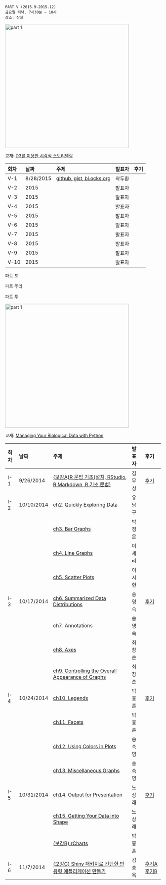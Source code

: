 
<pre><code>
PART V (2015.9~2015.12)
금요일 저녁. 7시30분 ~ 10시
장소: 잠실
</code></pre>
<img src="https://fbcdn-sphotos-c-a.akamaihd.net/hphotos-ak-xft1/v/t1.0-9/11873739_1022759017769367_5127912257885381547_n.jpg?oh=0469ba927670253cf8425c385b902c71&oe=566BBAC0&__gda__=1446676385_8d2e240b87188697bf8e998a0e30a57d" alt="part 1" style="width: 400px;"/>

교재: [D3를 이용한 시각적 스토리텔링](http://www.insightbook.co.kr/wp-content/uploads/2015/05/D3_preview01.pdf)

|회차	    |날짜	   |주제	                                                    |발표자	|     후기	|
|:---	    |:---	   |:---	                                                    |:---	|:---	|
|V-1    |8/28/2015  | [github, gist, bl.ocks.org](https://github.com/datergram/goni/blob/gh-pages/README.md)  | 곽두환  |   |
|V-2    |2015  |     | 발표자  |   |
|V-3    |2015  |     | 발표자  |   |
|V-4    |2015  |     | 발표자  |   |
|V-5    |2015  |     | 발표자  |   |
|V-6    |2015  |     | 발표자  |   |
|V-7    |2015  |     | 발표자  |   |
|V-8    |2015  |     | 발표자  |   |
|V-9    |2015  |     | 발표자  |   |
|V-10    |2015  |     | 발표자  |   |

파트 포

파트 뚜리

파트 투

<img src="http://webtechman.com/blog/wp-content/uploads/D3-big_data_visualizations-500x338.png" alt="part 1" style="width: 400px;"/>

교재: [Managing Your Biological Data with Python](http://www.crcpress.com/product/isbn/9781439880937)

|회차	    |날짜	   |주제	                                                    |발표자	|     후기	|
|:---	    |:---	   |:---	                                                    |:---	|:---	|
|I-1    |9/26/2014  |[(보강A)R 문법 기초(설치, RStudio, R Markdown, R 기초 문법)](https://github.com/datergram/visual/blob/master/part1/spA/rbasic.md) | 김무성 | [후기](https://www.facebook.com/groups/psygrammer/permalink/691624787656682)  |
|I-2    |10/10/2014  |[ch2. Quickly Exploring Data](https://github.com/datergram/visual/blob/master/part1/ch02/ch2_Quickly_ExploringData.md)  | 유남구  |   |
|       |            |[ch3. Bar Graphs](https://github.com/datergram/visual/blob/master/part1/ch03/14DV_ch3_BarChart.md)  | 박정은 |    |
|       |            |[ch4. Line Graphs](https://github.com/datergram/visual/blob/master/part1/ch04/graphic-cookbook_ch4.md)  | 이세리 |    |
|       |            |[ch5. Scatter Plots](https://github.com/datergram/visual/blob/master/part1/ch05/chr5.scatter_plot.md)  | 이시현 |    |
|I-3    |10/17/2014  |[ch6. Summarized Data Distributions](https://github.com/datergram/visual/blob/master/part1/ch07/ch07.md)  | 송영숙 | [후기](https://www.facebook.com/groups/psygrammer/permalink/717772638375230/)   |
|       |            |ch7. Annotations  | 송영숙 |    |
|       |            |[ch8. Axes](https://github.com/datergram/visual/blob/master/part1/ch08/Ch08_Axes.md)  | 최창순 |    |
|       |            |[ch9. Controlling the Overall Appearance of Graphs](https://github.com/datergram/visual/blob/master/part1/ch09/Ch09.md)  | 최창순 |    |
|I-4    |10/24/2014  |[ch10. Legends](https://github.com/datergram/visual/blob/master/part1/ch10/ch10.md)  | 박홍훈 |  [후기](https://www.facebook.com/groups/psygrammer/permalink/725014404317720)    |
|       |            |[ch11. Facets](https://github.com/datergram/visual/blob/master/part1/ch11/ch11.md)  | 박홍훈 |    |
|       |            |[ch12. Using Colors in Plots](https://github.com/datergram/visual/blob/master/part1/ch12/ch12.md)  | 송숙영 |    |
|       |            |[ch13. Miscellaneous Graphs](https://github.com/datergram/visual/blob/master/part1/ch12/ch13.md)  | 송숙영 |    |
|I-5    |10/31/2014   |[ch14. Output for Presentation](https://github.com/datergram/visual/blob/master/part1/ch15/ch15.md)  | 노상래| [후기](https://www.facebook.com/groups/datergram/permalink/303179889884491/) |
|       |             |[ch15. Getting Your Data into Shape](https://github.com/datergram/visual/blob/master/part1/ch15/ch15.md#152-%EB%8D%B0%EC%9D%B4%ED%84%B0-%EA%B5%AC%EC%A1%B0%EC%97%90-%EB%8C%80%ED%95%9C-%EC%A0%95%EB%B3%B4-%EC%96%BB%EA%B8%B0)  | 노상래 |   |
|       |            |[(보강B) rCharts](https://github.com/datergram/visual/blob/master/part1/spB/rCharts.md)  | 박홍훈 |    |
|I-6    |11/7/2014  |[(보강C) Shiny 패키지로 간단한 반응형 애플리케이션 만들기](http://shiny.rstudio.com/tutorial)  | 김승욱| [후기A](https://www.facebook.com/groups/datergram/permalink/302797436589403) [후기B](https://www.facebook.com/groups/datergram/permalink/303180776551069/) |

